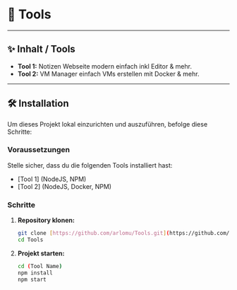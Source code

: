 # 🚀 Tools

---

## ✨ Inhalt / Tools

* **Tool 1:** Notizen Webseite modern einfach inkl Editor & mehr.
* **Tool 2:** VM Manager einfach VMs erstellen mit Docker & mehr.

---

## 🛠️ Installation

Um dieses Projekt lokal einzurichten und auszuführen, befolge diese Schritte:

### Voraussetzungen

Stelle sicher, dass du die folgenden Tools installiert hast:

* [Tool 1] (NodeJS, NPM)
* [Tool 2] (NodeJS, Docker, NPM)

### Schritte

1.  **Repository klonen:**
    ```bash
    git clone [https://github.com/arlomu/Tools.git](https://github.com/arlomu/Tools.git)
    cd Tools
    ```

3.  **Projekt starten:**
    ```bash
    cd (Tool Name)
    npm install
    npm start
    ```
